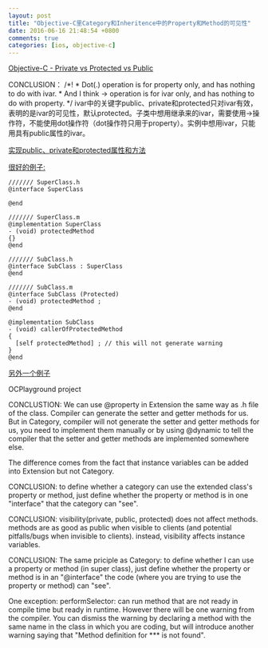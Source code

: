 ```yaml
---
layout: post
title: "Objective-C里Category和Inheritence中的Property和Method的可见性"
date: 2016-06-16 21:48:54 +0800
comments: true
categories: [ios, objective-c]
---
```

[Objective-C - Private vs Protected vs Public](http://stackoverflow.com/questions/4869935/objective-c-private-vs-protected-vs-public)


CONCLUSION：
    /*!
     *  Dot(.) operation is for property only, and has nothing to do with ivar.
     *  And I think -> operation is for ivar only, and has nothing to do with property.
     */
ivar中的关键字public、private和protected只对ivar有效，表明的是ivar的可见性，默认protected。子类中想用继承来的ivar，需要使用->操作符，不能使用dot操作符（dot操作符只用于property）。实例中想用ivar，只能用具有public属性的ivar。


[实现public、private和protected属性和方法](http://stackoverflow.com/questions/12633627/expose-a-private-objective-c-method-or-property-to-subclasses)

[很好的例子:](http://stackoverflow.com/questions/3725857/protected-methods-in-objective-c)
```objc
/////// SuperClass.h
@interface SuperClass

@end

/////// SuperClass.m
@implementation SuperClass
- (void) protectedMethod
{}
@end

/////// SubClass.h
@interface SubClass : SuperClass
@end

/////// SubClass.m
@interface SubClass (Protected)
- (void) protectedMethod ;
@end

@implementation SubClass
- (void) callerOfProtectedMethod
{
  [self protectedMethod] ; // this will not generate warning
} 
@end
```

[另外一个例子](http://bootstragram.com/blog/simulating-protected-modifier-with-objective-c/)

OCPlayground project

CONCLUSTION: We can use @property in Extension the same way as .h file of the class. Compiler can generate the setter and getter methods for us. But in Category, compiler will not generate the setter and getter methods for us, you need to implement them manually or by using @dynamic to tell the compiler that the setter and getter methods are implemented somewhere else.

The difference comes from the fact that instance variables can be added into Extension but not Category.



CONCLUSION: to define whether a category can use the extended class's property or method, just define whether the property or method is in one "interface" that the category can "see".


CONCLUSION: visibility(private, public, protected) does not affect methods. methods are as good as public when visible to clients (and potential pitfalls/bugs when invisible to clients). instead, visibility affects instance variables.


CONCLUSION: The same priciple as Category: to define whether I can use a property or method (in super class), just define whether the property or method is in an "@interface" the code (where you are trying to use the property or method) can "see". 

One exception: performSelector: can run method that are not ready in compile time but ready in runtime. However there will be one warning from the compiler. You can dismiss the warning by declaring a method with the same name in the class in which you are coding, but will introduce another warning saying that "Method definition for *** is not found".